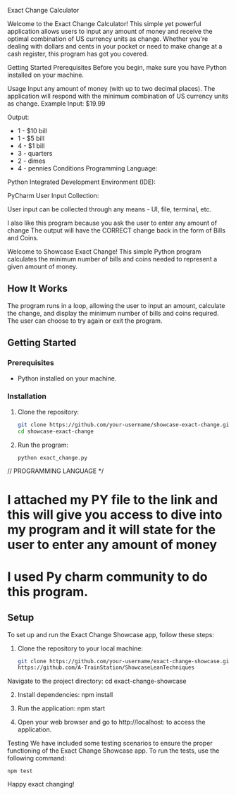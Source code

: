 Exact Change Calculator

Welcome to the Exact Change Calculator! This simple yet powerful application allows users to input any amount of money and receive the optimal combination of US currency units as change. Whether you're dealing with dollars and cents in your pocket or need to make change at a cash register, this program has got you covered. 

Getting Started
Prerequisites
Before you begin, make sure you have Python installed on your machine.

Usage
Input any amount of money (with up to two decimal places).
The application will respond with the minimum combination of US currency units as change.
Example
Input: $19.99

Output:
- 1 - $10 bill
- 1 - $5 bill
- 4 - $1 bill
- 3 - quarters
- 2 - dimes
- 4 - pennies
Conditions
Programming Language:

Python
Integrated Development Environment (IDE):

PyCharm
User Input Collection:

User input can be collected through any means - UI, file, terminal, etc.

I also like this program because you ask the user to enter any amount of change
The output will have the CORRECT change back in the form of Bills and Coins. 

Welcome to Showcase Exact Change! This simple Python program calculates the minimum number of bills and coins needed to represent a given amount of money.

## How It Works

The program runs in a loop, allowing the user to input an amount, calculate the change, and display the minimum number of bills and coins required. The user can choose to try again or exit the program.

## Getting Started

### Prerequisites

- Python installed on your machine.

### Installation

1. Clone the repository:

    ```bash
    git clone https://github.com/your-username/showcase-exact-change.git
    cd showcase-exact-change
    ```

2. Run the program:

    ```bash
    python exact_change.py
    ```


// PROGRAMMING LANGUAGE */
# I attached my PY file to the link and this will give you access to dive into my program and it will state for the user to enter any amount of money
# I used Py charm community to do this program.

## Setup
To set up and run the Exact Change Showcase app, follow these steps:

1. Clone the repository to your local machine:
   ```bash
   git clone https://github.com/your-username/exact-change-showcase.git
   https://github.com/A-TrainStation/ShowcaseLeanTechniques

Navigate to the project directory:
    cd exact-change-showcase
    
2. Install dependencies:
       npm install

3. Run the application:
       npm start
4. Open your web browser and go to http://localhost: to access the application.

Testing
We have included some testing scenarios to ensure the proper functioning of the Exact Change Showcase app. To run the tests, use the following command:
    
    npm test

Happy exact changing!



